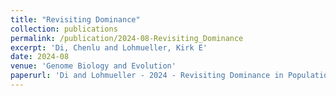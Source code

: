 ```yaml
---
title: "Revisiting Dominance"
collection: publications
permalink: /publication/2024-08-Revisiting_Dominance
excerpt: 'Di, Chenlu and Lohmueller, Kirk E'
date: 2024-08
venue: 'Genome Biology and Evolution'
paperurl: 'Di and Lohmueller - 2024 - Revisiting Dominance in Population Genetics.pdf'
---
```

